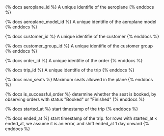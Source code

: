 {% docs aeroplane_id %} A unique identifie of the aeroplane {% enddocs %}

{% docs aeroplane_model_id %} A unique identifie of the aeroplane model {% enddocs %}

{% docs customer_id %} A unique identifie of the customer {% enddocs %}

{% docs customer_group_id %} A unique identifie of the customer group {% enddocs %}

{% docs order_id %} A unique identifie of the order {% enddocs %}

{% docs trip_id %} A unique identifie of the trip {% enddocs %}

{% docs max_seats %} Maximum seats allowed in the plane {% enddocs %}

{% docs is_successful_order %} determine whether the seat is booked, by observing orders with status "Booked" or "Finished" {% enddocs %}

{% docs started_at %} start timestamp of the trip {% enddocs %}

{% docs ended_at %} start timestamp of the trip. for rows with started_at < ended_at, we assume it is an error, and shift ended_at 1 day onward {% enddocs %}
